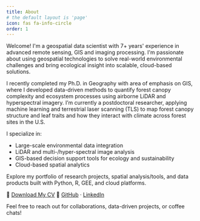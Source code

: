 ```yaml
---
title: About
# the default layout is 'page'
icon: fas fa-info-circle
order: 1
---
```

Welcome! I'm a geospatial data scientist with 7+ years' experience in advanced remote sensing, GIS and imaging processing. I'm passionate about using geospatial technologies to solve real-world environmental challenges and bring ecological insight into scalable, cloud-based solutions.

I recently completed my Ph.D. in Geography with area of emphasis on GIS, where I developed data-driven methods to quantify forest canopy complexity and ecosystem processes using airborne LiDAR and hyperspectral imagery. I’m currently a postdoctoral researcher, applying machine learning and terrestrial laser scanning (TLS) to map forest canopy structure and leaf traits and how they interact with climate across forest sites in the U.S. 

I specialize in: 
- Large-scale environmental data integration 
- LiDAR and multi-/hyper-spectral image analysis 
- GIS-based decision support tools for ecology and sustainability 
- Cloud-based spatial analytics 

Explore my portfolio of research projects, spatial analysis/tools, and data products built with Python, R, GEE, and cloud platforms. 

📄 [Download My CV](/CV_Fan_Yiting.pdf) 
🔗 [GitHub](https://github.com/GeoYiting) · [LinkedIn](https://www.linkedin.com/in/fanyt)

Feel free to reach out for collaborations, data-driven projects, or coffee chats!

